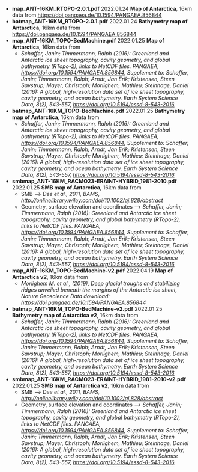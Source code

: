 * **map_ANT-16KM_RTOPO-2.0.1.pdf**                           2022.01.24  **Map of Antarctica**, 16km data from https://doi.pangaea.de/10.1594/PANGAEA.856844
* **batmap_ANT-16KM_RTOPO-2.0.1.pdf**                        2022.01.24  **Bathymetry map of Antarctica**, 16km data from https://doi.pangaea.de/10.1594/PANGAEA.856844
* **map_ANT-16KM_TOPO-BedMachine.pdf**                       2022.01.25  **Map of Antarctica**, 16km data from 
  * *Schaffer, Janin; Timmermann, Ralph (2016): Greenland and Antarctic ice sheet topography, cavity geometry, and global bathymetry (RTopo-2), links to NetCDF files. PANGAEA, https://doi.org/10.1594/PANGAEA.856844, Supplement to: Schaffer, Janin; Timmermann, Ralph; Arndt, Jan Erik; Kristensen, Steen Savstrup; Mayer, Christoph; Morlighem, Mathieu; Steinhage, Daniel (2016): A global, high-resolution data set of ice sheet topography, cavity geometry, and ocean bathymetry. Earth System Science Data, 8(2), 543-557, https://doi.org/10.5194/essd-8-543-2016*
* **batmap_ANT-16KM_TOPO-BedMachine.pdf**                    2022.01.25  **Bathymetry map of Antarctica**, 16km data from 
  * *Schaffer, Janin; Timmermann, Ralph (2016): Greenland and Antarctic ice sheet topography, cavity geometry, and global bathymetry (RTopo-2), links to NetCDF files. PANGAEA, https://doi.org/10.1594/PANGAEA.856844, Supplement to: Schaffer, Janin; Timmermann, Ralph; Arndt, Jan Erik; Kristensen, Steen Savstrup; Mayer, Christoph; Morlighem, Mathieu; Steinhage, Daniel (2016): A global, high-resolution data set of ice sheet topography, cavity geometry, and ocean bathymetry. Earth System Science Data, 8(2), 543-557, https://doi.org/10.5194/essd-8-543-2016*
* **smbmap_ANT-16KM_RACMO23-ERAINT-HYBRID_1981-2010.pdf**    2022.01.25  **SMB map of Antarctica**, 16km data from 
  * SMB -->  *Dee et al., 2011, BAMS, http://onlinelibrary.wiley.com/doi/10.1002/qj.828/abstract*
  * Geometry, surface elevation and coordinates --> *Schaffer, Janin; Timmermann, Ralph (2016): Greenland and Antarctic ice sheet topography, cavity geometry, and global bathymetry (RTopo-2), links to NetCDF files. PANGAEA, https://doi.org/10.1594/PANGAEA.856844, Supplement to: Schaffer, Janin; Timmermann, Ralph; Arndt, Jan Erik; Kristensen, Steen Savstrup; Mayer, Christoph; Morlighem, Mathieu; Steinhage, Daniel (2016): A global, high-resolution data set of ice sheet topography, cavity geometry, and ocean bathymetry. Earth System Science Data, 8(2), 543-557, https://doi.org/10.5194/essd-8-543-2016*
* **map_ANT-16KM_TOPO-BedMachine-v2.pdf**                       2022.04.19  **Map of Antarctica v2**, 16km data from 
  * *Morlighem M. et al., (2019), Deep glacial troughs and stabilizing ridges unveiled beneath the margins of the Antarctic ice sheet, Nature Geoscience Data download: https://doi.pangaea.de/10.1594/PANGAEA.856844*
* **batmap_ANT-16KM_TOPO-BedMachine-v2.pdf**                    2022.01.25  **Bathymetry map of Antarctica v2**, 16km data from 
  * *Schaffer, Janin; Timmermann, Ralph (2016): Greenland and Antarctic ice sheet topography, cavity geometry, and global bathymetry (RTopo-2), links to NetCDF files. PANGAEA, https://doi.org/10.1594/PANGAEA.856844, Supplement to: Schaffer, Janin; Timmermann, Ralph; Arndt, Jan Erik; Kristensen, Steen Savstrup; Mayer, Christoph; Morlighem, Mathieu; Steinhage, Daniel (2016): A global, high-resolution data set of ice sheet topography, cavity geometry, and ocean bathymetry. Earth System Science Data, 8(2), 543-557, https://doi.org/10.5194/essd-8-543-2016*
* **smbmap_ANT-16KM_RACMO23-ERAINT-HYBRID_1981-2010-v2.pdf**    2022.01.25  **SMB map of Antarctica v2**, 16km data from 
  * SMB -->  *Dee et al., 2011, BAMS, http://onlinelibrary.wiley.com/doi/10.1002/qj.828/abstract*
  * Geometry, surface elevation and coordinates --> *Schaffer, Janin; Timmermann, Ralph (2016): Greenland and Antarctic ice sheet topography, cavity geometry, and global bathymetry (RTopo-2), links to NetCDF files. PANGAEA, https://doi.org/10.1594/PANGAEA.856844, Supplement to: Schaffer, Janin; Timmermann, Ralph; Arndt, Jan Erik; Kristensen, Steen Savstrup; Mayer, Christoph; Morlighem, Mathieu; Steinhage, Daniel (2016): A global, high-resolution data set of ice sheet topography, cavity geometry, and ocean bathymetry. Earth System Science Data, 8(2), 543-557, https://doi.org/10.5194/essd-8-543-2016*
